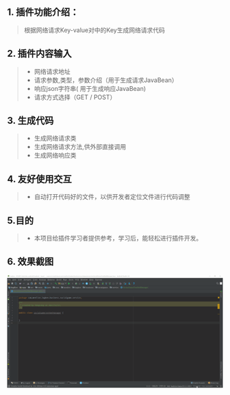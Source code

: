## 1. 插件功能介绍：
> 根据网络请求Key-value对中的Key生成网络请求代码

## 2. 插件内容输入
>* 网络请求地址
>* 请求参数,类型，参数介绍（用于生成请求JavaBean）
>* 响应json字符串( 用于生成响应JavaBean)
>* 请求方式选择（GET / POST）

## 3. 生成代码
>* 生成网络请求类
>* 生成网络请求方法,供外部直接调用
>* 生成网络响应类

## 4. 友好使用交互
>* 自动打开代码好的文件，以供开发者定位文件进行代码调整

## 5.目的
>* 本项目给插件学习者提供参考，学习后，能轻松进行插件开发。

## 6. 效果截图
![效果为:demoshow.gif文件](https://github.com/1004145468/InkeNetPlugin/blob/master/demoshow.gif)
